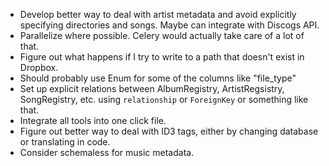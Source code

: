 * Develop better way to deal with artist metadata and avoid explicitly specifying directories and songs. Maybe can integrate with Discogs API.
* Parallelize where possible. Celery would actually take care of a lot of that.
* Figure out what happens if I try to write to a path that doesn't exist in Dropbox.
* Should probably use Enum for some of the columns like "file_type"
* Set up explicit relations between AlbumRegistry, ArtistRegsistry, SongRegistry, etc. using `relationship` or `ForeignKey` or something like that.
* Integrate all tools into one click file.
* Figure out better way to deal with ID3 tags, either by changing database or translating in code.
* Consider schemaless for music metadata.
